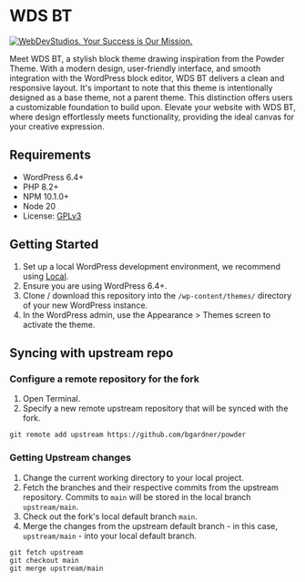 # WDS BT

[![WebDevStudios. Your Success is Our Mission.](https://webdevstudios.com/wp-content/uploads/2018/04/wds-github-banner.png)](https://webdevstudios.com/contact/)

Meet WDS BT, a stylish block theme drawing inspiration from the Powder Theme. With a modern design, user-friendly interface, and smooth integration with the WordPress block editor, WDS BT delivers a clean and responsive layout. It's important to note that this theme is intentionally designed as a base theme, not a parent theme. This distinction offers users a customizable foundation to build upon. Elevate your website with WDS BT, where design effortlessly meets functionality, providing the ideal canvas for your creative expression.

## Requirements

- WordPress 6.4+
- PHP 8.2+
- NPM 10.1.0+
- Node 20
- License: [GPLv3](https://www.gnu.org/licenses/gpl-3.0.html)

## Getting Started

1. Set up a local WordPress development environment, we recommend using [Local](https://localwp.com/).
2. Ensure you are using WordPress 6.4+.
3. Clone / download this repository into the `/wp-content/themes/` directory of your new WordPress instance.
4. In the WordPress admin, use the Appearance > Themes screen to activate the theme.

## Syncing with upstream repo

### Configure a remote repository for the fork

1. Open Terminal.
2. Specify a new remote upstream repository that will be synced with the fork.

``` CODE
git remote add upstream https://github.com/bgardner/powder
```

### Getting Upstream changes

1. Change the current working directory to your local project.
2. Fetch the branches and their respective commits from the upstream repository. Commits to `main` will be stored in the local branch `upstream/main`.
3. Check out the fork's local default branch `main`.
4. Merge the changes from the upstream default branch - in this case, `upstream/main` - into your local default branch.

``` CODE
git fetch upstream
git checkout main
git merge upstream/main
```
